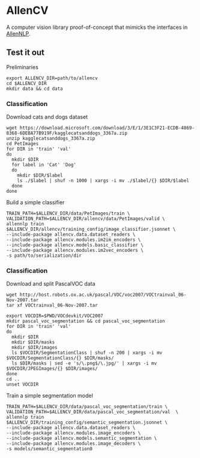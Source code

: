 # AllenCV

A computer vision library proof-of-concept that mimicks the interfaces 
in [AllenNLP](https://github.com/allenai/allennlp).

## Test it out

Preliminaries
```
export ALLENCV_DIR=path/to/allencv
cd $ALLENCV_DIR
mkdir data && cd data
```

### Classification

Download cats and dogs dataset
```
wget https://download.microsoft.com/download/3/E/1/3E1C3F21-ECDB-4869-8368-6DEBA77B919F/kagglecatsanddogs_3367a.zip
unzip kagglecatsanddogs_3367a.zip
cd PetImages
for DIR in 'train' 'val'
do
  mkdir $DIR
  for label in 'Cat' 'Dog'
  do
    mkdir $DIR/$label
    ls ./$label | shuf -n 1000 | xargs -i mv ./$label/{} $DIR/$label
  done
done
```

Build a simple classifier

```
TRAIN_PATH=$ALLENCV_DIR/data/PetImages/train \
VALIDATION_PATH=$ALLENCV_DIR/allencv/data/PetImages/valid \
allennlp train $ALLENCV_DIR/allencv/training_config/image_classifier.jsonnet \
--include-package allencv.data.dataset_readers \
--include-package allencv.modules.im2im_encoders \
--include-package allencv.models.basic_classifier \
--include-package allencv.modules.im2vec_encoders \
-s path/to/serialization/dir
```

### Classification


Download and split PascalVOC data
```
wget http://host.robots.ox.ac.uk/pascal/VOC/voc2007/VOCtrainval_06-Nov-2007.tar
tar xf VOCtrainval_06-Nov-2007.tar

export VOCDIR=$PWD/VOCdevkit/VOC2007
mkdir pascal_voc_segmentation && cd pascal_voc_segmentation
for DIR in 'train' 'val'
do
  mkdir $DIR
  mkdir $DIR/masks
  mkdir $DIR/images
  ls $VOCDIR/SegmentationClass | shuf -n 200 | xargs -i mv $VOCDIR/SegmentationClass/{} $DIR/masks/
  ls $DIR/masks | sed -e 's/\.png$/\.jpg/' | xargs -i mv $VOCDIR/JPEGImages/{} $DIR/images/
done
cd ..
unset VOCDIR
```

Train a simple segmentation model

```
TRAIN_PATH=$ALLENCV_DIR/data/pascal_voc_segmentation/train \
VALIDATION_PATH=$ALLENCV_DIR/data/pascal_voc_segmentation/val  \
allennlp train $ALLENCV_DIR/training_config/semantic_segmentation.jsonnet \
--include-package allencv.data.dataset_readers \
--include-package allencv.modules.image_encoders \
--include-package allencv.models.semantic_segmentation \
--include-package allencv.modules.image_decoders \
-s models/semantic_segmentation0
```
